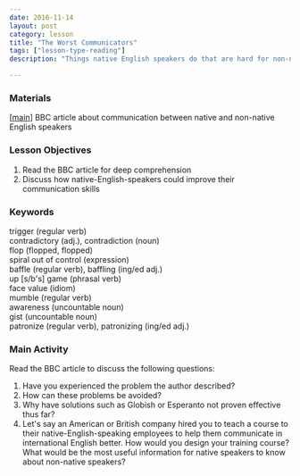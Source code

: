 ```yaml
---
date: 2016-11-14
layout: post
category: lesson
title: "The Worst Communicators"
tags: ["lesson-type-reading"]
description: "Things native English speakers do that are hard for non-native-speakers to understand"

--- 
```

### Materials 

[<a href="http://www.bbc.com/capital/story/20161028-native-english-speakers-are-the-worlds-worst-communicators" target="_blank">main</a>] BBC article about communication between native and non-native English speakers  

### Lesson Objectives 

1. Read the BBC article for deep comprehension
2. Discuss how native-English-speakers could improve their communication skills 

### Keywords 
trigger (regular verb)  
contradictory (adj.), contradiction (noun)  
flop (flopped, flopped)  
spiral out of control (expression)  
baffle (regular verb), baffling (ing/ed adj.)  
up [s/b's] game (phrasal verb)  
face value (idiom)  
mumble (regular verb)    
awareness (uncountable noun)  
gist (uncountable noun)  
patronize (regular verb), patronizing (ing/ed adj.)  

### Main Activity
Read the BBC article to discuss the following questions: 

1. Have you experienced the problem the author described?
2. How can these problems be avoided? 
3. Why have solutions such as Globish or Esperanto not proven effective thus far? 
4. Let's say an American or British company hired you to teach a course to their native-English-speaking employees to help them communicate in international English better. How would you design your training course? What would be the most useful information for native speakers to know about non-native speakers? 



